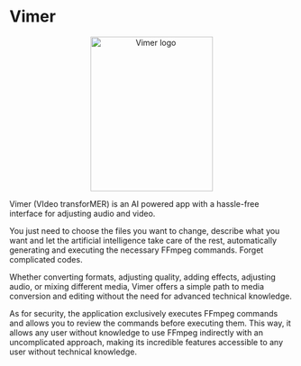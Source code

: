 # Vimer
<p align="center">
  <img src="https://edenware.app/vimer/files/vimer-box.png" width="217" height="275" alt="Vimer logo" title="Vimer logo" />
</p>
Vimer (VIdeo transforMER) is an AI powered app with a hassle-free interface for adjusting audio and video.

You just need to choose the files you want to change, describe what you want and let the artificial intelligence take care of the rest, automatically generating and executing the necessary FFmpeg commands. Forget complicated codes.

Whether converting formats, adjusting quality, adding effects, adjusting audio, or mixing different media, Vimer offers a simple path to media conversion and editing without the need for advanced technical knowledge.

As for security, the application exclusively executes FFmpeg commands and allows you to review the commands before executing them. This way, it allows any user without knowledge to use FFmpeg indirectly with an uncomplicated approach, making its incredible features accessible to any user without technical knowledge.
